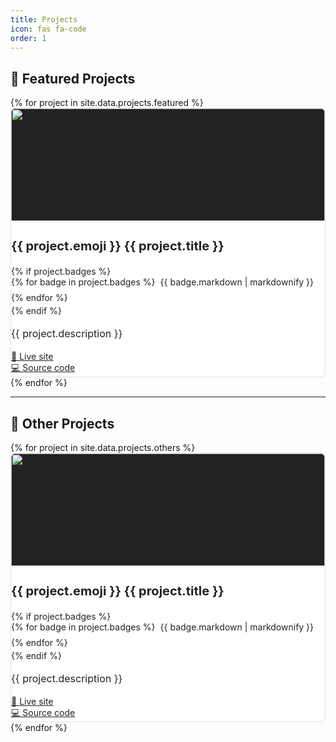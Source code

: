 ```yaml
---
title: Projects
icon: fas fa-code
order: 1
---
```


## 🚀 Featured Projects


<style>
  :root {
    --project-card-bg: #fff;
    --project-card-color: #222;
    --project-card-border: #e0e0e0;
    --project-card-title: #222;
    --project-card-text: #222;
    --project-card-link: #222;
  }
  
  /* Fix: Use data-mode instead of data-theme and add multiple selectors */
  html[data-mode="dark"],
  body[data-mode="dark"],
  [data-bs-theme="dark"],
  .dark-mode {
    --project-card-bg: #23272f;
    --project-card-color: #f1f3f6;
    --project-card-border: #343a40;
    --project-card-title: #f1f3f6;
    --project-card-text: #f1f3f6;
    --project-card-link: #f1f3f6;
  }
  
  html[data-mode="light"],
  body[data-mode="light"],
  [data-bs-theme="light"],
  .light-mode {
    --project-card-bg: #fff;
    --project-card-color: #222;
    --project-card-border: #e0e0e0;
    --project-card-title: #222;
    --project-card-text: #222;
    --project-card-link: #222;
  }
  
  .card.project-card, .project-card {
    background-color: var(--project-card-bg) !important;
    color: var(--project-card-color) !important;
    border: 1px solid var(--project-card-border) !important;
    border-radius: 0.5rem;
    transition: background 0.2s, color 0.2s, border-color 0.2s;
  }
  
  .card.project-card .card-title,
  .card.project-card .card-text,
  .card.project-card .card-link,
  .project-card .card-title,
  .project-card .card-text,
  .project-card .card-link {
    color: var(--project-card-color) !important;
  }
  
  .card.project-card .card-title,
  .project-card .card-title {
    color: var(--project-card-title) !important;
  }
  
  .card.project-card .card-text,
  .project-card .card-text {
    color: var(--project-card-text) !important;
  }
  
  .card.project-card .card-link,
  .project-card .card-link {
    color: var(--project-card-link) !important;
    text-decoration: underline;
  }
  
  .card.project-card .card-link:hover,
  .project-card .card-link:hover {
    opacity: 0.8;
  }
</style>


<div class="container-fluid px-0">
  <div class="row row-cols-1 row-cols-md-2 g-4">
    {% for project in site.data.projects.featured %}
      <div class="col d-flex align-items-stretch">
        <div class="card h-100 shadow-sm project-card w-100">
          <img src="{{ project.image }}" class="card-img-top" style="object-fit: cover; width: 100%; height: 180px; aspect-ratio: 16/9; background: #222; border-radius: 0.5rem 0.5rem 0 0;" alt="{{ project.title }} Screenshot">
          <div class="card-body d-flex flex-column p-3 pb-2">
            <h3 class="card-title mb-1 mt-0" style="font-size: 1.25rem; line-height: 1.2; font-weight: bold;">{{ project.emoji }} {{ project.title }}</h3>
            {% if project.badges %}
            <div class="badges-row mb-1" style="display: flex; flex-wrap: wrap; gap: 0.5rem; align-items: center; margin-bottom: 0.25rem !important;">
              {% for badge in project.badges %}
                <span style="display: inline-flex; align-items: center; margin-right: 0.5rem;">{{ badge.markdown | markdownify }}</span>
              {% endfor %}
            </div>
            {% endif %}
            <p class="card-text mb-2 mt-1" style="font-size: 1rem; line-height: 1.5;">{{ project.description }}</p>
            <div class="mt-auto pt-2">
              <a href="{{ project.live }}" class="card-link">🔗 Live site</a><br>
              <a href="{{ project.repo }}" class="card-link">💻 Source code</a>
            </div>
          </div>
        </div>
      </div>
    {% endfor %}
  </div>
</div>

---

## 🧱 Other Projects



<div class="container-fluid px-0">
  <div class="row row-cols-1 row-cols-md-2 g-4">
    {% for project in site.data.projects.others %}
      <div class="col d-flex align-items-stretch">
        <div class="card h-100 shadow-sm project-card w-100">
          <img src="{{ project.image }}" class="card-img-top" style="object-fit: cover; width: 100%; height: 180px; aspect-ratio: 16/9; background: #222; border-radius: 0.5rem 0.5rem 0 0;" alt="{{ project.title }} Screenshot">
          <div class="card-body d-flex flex-column p-3 pb-2">
            <h3 class="card-title mb-1 mt-0" style="font-size: 1.25rem; line-height: 1.2; font-weight: bold;">{{ project.emoji }} {{ project.title }}</h3>
            {% if project.badges %}
            <div class="badges-row mb-1" style="display: flex; flex-wrap: wrap; gap: 0.5rem; align-items: center; margin-bottom: 0.25rem !important;">
              {% for badge in project.badges %}
                <span style="display: inline-flex; align-items: center; margin-right: 0.5rem;">{{ badge.markdown | markdownify }}</span>
              {% endfor %}
            </div>
            {% endif %}
            <p class="card-text mb-2 mt-1" style="font-size: 1rem; line-height: 1.5;">{{ project.description }}</p>
            <div class="mt-auto pt-2">
              <a href="{{ project.live }}" class="card-link">🔗 Live site</a><br>
              <a href="{{ project.repo }}" class="card-link">💻 Source code</a>
            </div>
          </div>
        </div>
      </div>
    {% endfor %}
  </div>
</div>
